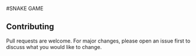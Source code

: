 #SNAKE GAME



## Contributing
Pull requests are welcome. For major changes, please open an issue first to discuss what you would like to change.